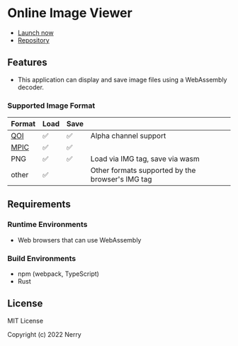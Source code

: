 # Online Image Viewer

- [Launch now](https://nerry.jp/image-viewer/)
- [Repository](https://github.com/neri/image-viewer)

## Features

- This application can display and save image files using a WebAssembly decoder.

### Supported Image Format

| Format                               | Load | Save |                                                  |
| ------------------------------------ | ---- | ---- | ------------------------------------------------ |
| [QOI](https://qoiformat.org/)        | ✅    | ✅    | Alpha channel support                            |
| [MPIC](https://github.com/neri/mpic) | ✅    | ✅    |                                                  |
| PNG                                  | ✅    | ✅    | Load via IMG tag, save via wasm                  |
| other                                | ✅    |      | Other formats supported by the browser's IMG tag |

## Requirements

### Runtime Environments

- Web browsers that can use WebAssembly

### Build Environments

- npm (webpack, TypeScript)
- Rust

## License

MIT License

Copyright (c) 2022 Nerry

